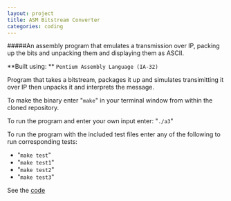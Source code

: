 ```yaml
---
layout: project
title: ASM Bitstream Converter
categories: coding
---
```

 
#####An assembly program that emulates a transmission over IP, packing up the bits and unpacking them and displaying them as ASCII.

**Built using: **&nbsp;```Pentium Assembly Language (IA-32)```



 
 Program that takes a bitstream, packages it up and simulates transimitting it over IP then unpacks it and interprets the message.

<!-- abridge -->
   
 To make the binary enter "```make```" in your terminal window from within the cloned repository.
 
 To run the program and enter your own input enter: "```./a3```"
 
 To run the program with the included test files enter any of the following to run corresponding tests:

- "```make test```"
- "```make test1```"
- "```make test2```"
- "```make test3```"


See the [code](https://github.com/mgingras/ASM-sendAndRecieveSimulation) 

